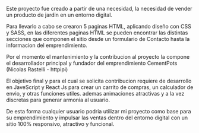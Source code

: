 Este proyecto fue creado a partir de una necesidad, la necesidad de vender un producto de jardin en un entorno digital. 

Para llevarlo a cabo se crearon 5 paginas HTML, aplicando diseño con CSS y SASS, en las diferentes paginas HTML se pueden encontrar las distintas secciones que componen el sitio desde un formulario de Contacto hasta la informacion del emprendimiento.

Por el momento el mantenimiento y la contribucion al proyecto la compone el desarrollador principal y fundador del emprendimiento CementPots (Nicolas Rastelli - httpipi)

El objetivo final y para el cual se solicita contribucion requiere de desarrollo en JaveScript y React Js para crear un carrito de compras, un calculador de envio, y otras funciones utiles. ademas animaciones atractivas y a la vez discretas para generar armonia al usuario.

De esta forma cualquier usuario podria utilizar mi proyecto como base para su emprendimiento y impulsar las ventas dentro del entorno digital con un sitio 100% responsivo, atractivo y funcional. 